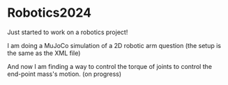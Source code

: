# Robotics2024
Just started to work on a robotics project!

I am doing a MuJoCo simulation of a 2D robotic arm question (the setup is the same as the XML file)

And now I am finding a way to control the torque of joints to control the end-point mass's motion. (on progress)
